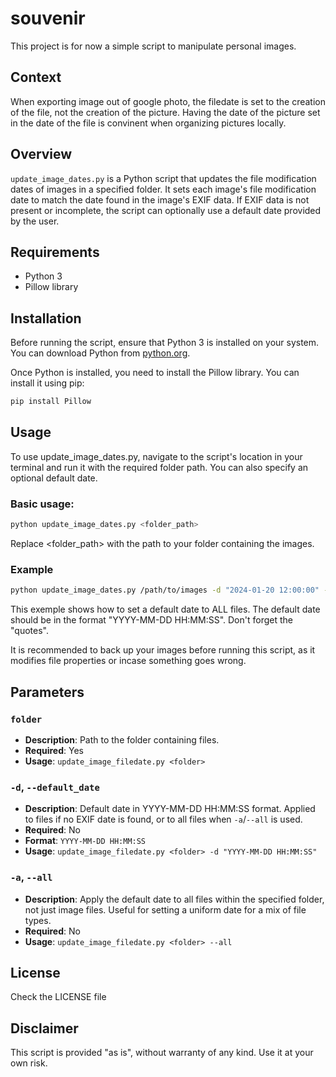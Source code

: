 # souvenir

This project is for now a simple script to manipulate personal images.

## Context
When exporting image out of google photo, the filedate is set to the creation of the file, not the creation of the picture. Having the date of the picture set in the date of the file is convinent when organizing pictures locally.

## Overview
`update_image_dates.py` is a Python script that updates the file modification dates of images in a specified folder. It sets each image's file modification date to match the date found in the image's EXIF data. If EXIF data is not present or incomplete, the script can optionally use a default date provided by the user.

## Requirements
- Python 3
- Pillow library

## Installation
Before running the script, ensure that Python 3 is installed on your system. You can download Python from [python.org](https://www.python.org/downloads/).

Once Python is installed, you need to install the Pillow library. You can install it using pip:

```bash
pip install Pillow
```

## Usage
To use update_image_dates.py, navigate to the script's location in your terminal and run it with the required folder path. You can also specify an optional default date.

### Basic usage:
```bash
python update_image_dates.py <folder_path>
```
Replace <folder_path> with the path to your folder containing the images.

### Example
```bash
python update_image_dates.py /path/to/images -d "2024-01-20 12:00:00" -a
```
This exemple shows how to set a default date to ALL files.
The default date should be in the format "YYYY-MM-DD HH:MM:SS".
Don't forget the "quotes".

It is recommended to back up your images before running this script, as it modifies file properties or incase something goes wrong.

## Parameters

### `folder`
- **Description**: Path to the folder containing files.
- **Required**: Yes
- **Usage**: `update_image_filedate.py <folder>`

### `-d`, `--default_date`
- **Description**: Default date in YYYY-MM-DD HH:MM:SS format. Applied to files if no EXIF date is found, or to all files when `-a`/`--all` is used.
- **Required**: No
- **Format**: `YYYY-MM-DD HH:MM:SS`
- **Usage**: `update_image_filedate.py <folder> -d "YYYY-MM-DD HH:MM:SS"`

### `-a`, `--all`
- **Description**: Apply the default date to all files within the specified folder, not just image files. Useful for setting a uniform date for a mix of file types.
- **Required**: No
- **Usage**: `update_image_filedate.py <folder> --all`


## License
Check the LICENSE file

## Disclaimer
This script is provided "as is", without warranty of any kind. Use it at your own risk.